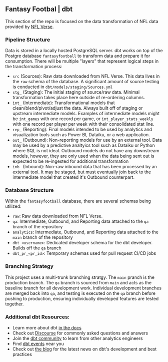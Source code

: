 ## Fantasy Footbal | dbt
This section of the repo is focused on the data transformation of NFL data provided by [NFL Verse](https://github.com/nflverse).

### Pipeline Structure
Data is stored in a locally hosted PostgreSQL server. dbt works on top of the Postgre database `fantasyfootball` to transform data and prepare it for consumption. There will be multiple "layers" that represent logical steps in the transformation process:
- `src` (Sources): Raw data downloaded from NFL Verse. This data lives in the `raw` schema of the database. A significant amount of source testing is conducted in `dbt/models/staging/Sources.yml`
- `stg_` (Staging): The initial staging of source/raw data. Minimal transformation takes place here outside of re-ordering columns.
- `int_` (Intermediate): Transformational models that clean/blend/pivot/adjust the data. Always built off of staging or upstream intermediate models. Examples of intermediate models might be `int_games` with one record per game, or `int_player_stats_weekly` with one record per player per week with their consolidated stat line.
- `rep_` (Reporting): Final models intended to be used by analytics and visualization tools such as Power BI, Dataiku, or a web application.
- `out_` (Outbound): Non-reporting models for use by an external tool. Data may be used by a predictive analtyics tool such as Dataiku or Python where SQL is not ideal. Outbound models do not have any downstream models, however, they are only used when the data being sent out is expected to be re-ingested for additional transformation
- `inb_` (Inbound): Non-raw inbound data that has been processed by an external tool. It may be staged, but must eventually join back to the intermediate model that created it's Outbound counterpart.

### Database Structure
Within the `fantasyfootball` database, there are several schemas being utilized:
- `raw`: Raw data downloaded from NFL Verse.
- `qa`: Intermediate, Outbound, and Reporting data attached to the `qa` branch of the repository
- `analytics`: Intermediate, Outbound, and Reporting data attached to the `main` branch of the repository
- `dbt_<username>`: Dedicated developer schema for the dbt developer. Builds off the `qa` branch
- `dbt_pr_<pr_id>`: Temporary schemas used for pull request CI/CD jobs

### Branching Strategy
This project uses a multi-trunk branching stratgy. The `main` pranch is the production branch. The `qa` branch is sourced from `main` and acts as the baseline branch for all development work. Individual development branches are merged back into `qa`, and testing is executed on the `qa` branch before pushing to production, ensuring individually developed features are tested together.

### Additional dbt Resources:
- Learn more about dbt [in the docs](https://docs.getdbt.com/docs/introduction)
- Check out [Discourse](https://discourse.getdbt.com/) for commonly asked questions and answers
- Join the [dbt community](https://getdbt.com/community) to learn from other analytics engineers
- Find [dbt events](https://events.getdbt.com) near you
- Check out [the blog](https://blog.getdbt.com/) for the latest news on dbt's development and best practices
